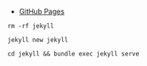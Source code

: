 - [GitHub Pages](https://yelliver.github.io/pub/)

```shell
rm -rf jekyll
```

```shell
jekyll new jekyll
```

```shell
cd jekyll && bundle exec jekyll serve
```
